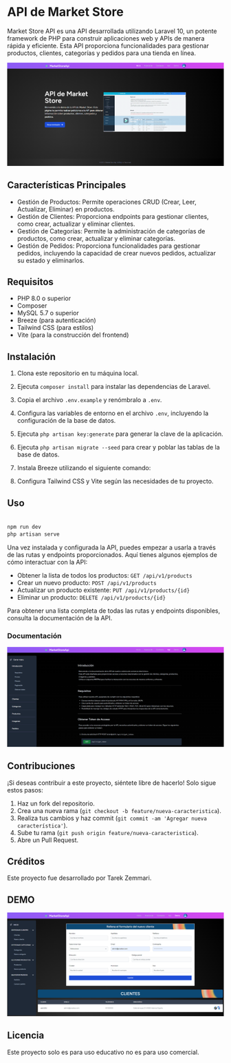 # API de Market Store

Market Store API es una API desarrollada utilizando Laravel 10, un potente framework de PHP para construir aplicaciones web y APIs de manera rápida y eficiente. 
Esta API proporciona funcionalidades para gestionar productos, clientes, categorías y pedidos para una tienda en línea.

![API de Market Store](./public/assets/imgs/mrk_1.png)

## Características Principales

- Gestión de Productos: Permite operaciones CRUD (Crear, Leer, Actualizar, Eliminar) en productos.
- Gestión de Clientes: Proporciona endpoints para gestionar clientes, como crear, actualizar y eliminar clientes.
- Gestión de Categorías: Permite la administración de categorías de productos, como crear, actualizar y eliminar categorías.
- Gestión de Pedidos: Proporciona funcionalidades para gestionar pedidos, incluyendo la capacidad de crear nuevos pedidos, actualizar su estado y eliminarlos.

## Requisitos

- PHP 8.0 o superior
- Composer
- MySQL 5.7 o superior
- Breeze (para autenticación)
- Tailwind CSS (para estilos)
- Vite (para la construcción del frontend)

## Instalación

1. Clona este repositorio en tu máquina local.
2. Ejecuta `composer install` para instalar las dependencias de Laravel.
3. Copia el archivo `.env.example` y renómbralo a `.env`.
4. Configura las variables de entorno en el archivo `.env`, incluyendo la configuración de la base de datos.
5. Ejecuta `php artisan key:generate` para generar la clave de la aplicación.
6. Ejecuta `php artisan migrate --seed` para crear y poblar las tablas de la base de datos.
7. Instala Breeze utilizando el siguiente comando:


8. Configura Tailwind CSS y Vite según las necesidades de tu proyecto.

## Uso

````bash

npm run dev
php artisan serve

````

Una vez instalada y configurada la API, puedes empezar a usarla a través de las rutas y endpoints proporcionados. Aquí tienes algunos ejemplos de cómo interactuar con la API:

- Obtener la lista de todos los productos: `GET /api/v1/products`
- Crear un nuevo producto: `POST /api/v1/products`
- Actualizar un producto existente: `PUT /api/v1/products/{id}`
- Eliminar un producto: `DELETE /api/v1/products/{id}`

Para obtener una lista completa de todas las rutas y endpoints disponibles, consulta la documentación de la API.

### Documentación

![API de Market Store](./public/assets/imgs/mrk_2.png)


## Contribuciones

¡Si deseas contribuir a este proyecto, siéntete libre de hacerlo! Solo sigue estos pasos:

1. Haz un fork del repositorio.
2. Crea una nueva rama (`git checkout -b feature/nueva-caracteristica`).
3. Realiza tus cambios y haz commit (`git commit -am 'Agregar nueva característica'`).
4. Sube tu rama (`git push origin feature/nueva-caracteristica`).
5. Abre un Pull Request.

## Créditos

Este proyecto fue desarrollado por Tarek Zemmari.


## DEMO

![API de Market Store](./public/assets/imgs/mrk_3.png)

## Licencia

Este proyecto solo es para uso educativo no es para uso comercial.





